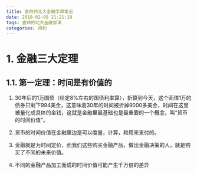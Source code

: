 ```yaml
---
title: 香帅的北大金融学课笔记
date: 2018-02-09 21:21:19
tags: 香帅的北大金融学课
categories: 得到
---
```


# 1. 金融三大定理

## 1.1. 第一定理：时间是有价值的

1. 30年后的1万国债（给定8%左右的国债利率算），折算到今天，这个面值1万的债券只剩下994美金，这意味着30年的时间被折掉9000多美金，时间在这里被量化成具体的金钱，这就是金融里最基础也是最重要的一个概念，叫“货币的时间价值”。

1. 货币的时间价值在金融里边是可以度量，计算，和用来支付的。

1. 金融就是为时间定价，而我们这些购买金融产品，做出金融决策的人，就是购买了不同的未来价值。

1. 不同的金融产品加工而成的时间价值可能产生千万倍的差异